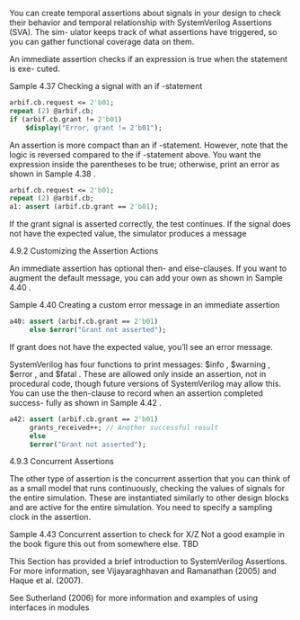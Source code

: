 

You can create temporal assertions about signals in your design to check their
behavior and temporal relationship with SystemVerilog Assertions (SVA). The sim-
ulator keeps track of what assertions have triggered, so you can gather functional
coverage data on them.

An immediate assertion checks if an expression is true when the statement is exe-
cuted.

Sample 4.37 Checking a signal with an if -statement

```systemverilog
arbif.cb.request <= 2'b01;
repeat (2) @arbif.cb;
if (arbif.cb.grant != 2'b01)
    $display("Error, grant != 2'b01");
```

An assertion is more compact than an if -statement. However, note that the logic
is reversed compared to the if -statement above. You want the expression inside the
parentheses to be true; otherwise, print an error as shown in Sample 4.38 .

```systemverilog
arbif.cb.request <= 2'b01;
repeat (2) @arbif.cb;
a1: assert (arbif.cb.grant == 2'b01);
```

If the grant signal is asserted correctly, the test continues. If the signal does not
have the expected value, the simulator produces a message

4.9.2 Customizing the Assertion Actions

An immediate assertion has optional then- and else-clauses. If you want to augment
the default message, you can add your own as shown in Sample 4.40 .

Sample 4.40 Creating a custom error message in an immediate assertion

```systemverilog
a40: assert (arbif.cb.grant == 2'b01)
     else $error("Grant not asserted");
```
If grant does not have the expected value, you’ll see an error message.

SystemVerilog has four functions to print messages: $info , $warning , $error ,
and $fatal . These are allowed only inside an assertion, not in procedural code,
though future versions of SystemVerilog may allow this.
You can use the then-clause to record when an assertion completed success-
fully as shown in Sample 4.42 .

```systemverilog
a42: assert (arbif.cb.grant == 2'b01)
     grants_received++; // Another successful result
     else
     $error("Grant not asserted");
```

4.9.3 Concurrent Assertions

The other type of assertion is the concurrent assertion that you can think of as a small
model that runs continuously, checking the values of signals for the entire simulation.
These are instantiated similarly to other design blocks and are active for the entire
simulation. You need to specify a sampling clock in the assertion.

Sample 4.43 Concurrent assertion to check for X/Z
Not a good example in the book figure this out from somewhere else. TBD

This Section has provided a brief introduction to SystemVerilog Assertions. For
more information, see Vijayaraghhavan and Ramanathan (2005) and Haque et al.
(2007).


See Sutherland (2006) for more information and examples of using interfaces in
modules